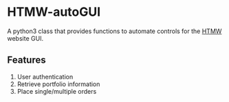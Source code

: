 # HTMW-autoGUI

A python3 class that provides functions to automate controls for the [HTMW](https://www.howthemarketworks.com) website GUI. 

## Features
1. User authentication
2. Retrieve portfolio information
3. Place single/multiple orders

